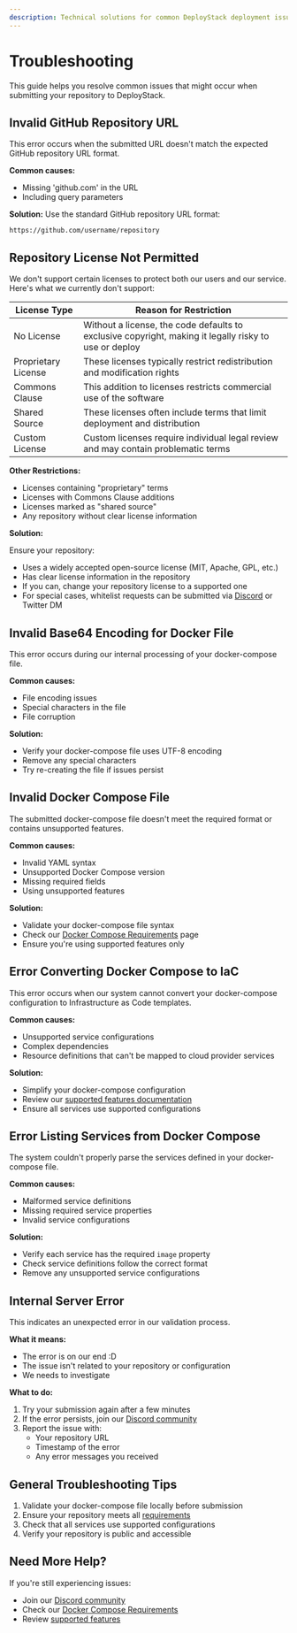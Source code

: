 ```yaml
---
description: Technical solutions for common DeployStack deployment issues. Find answers to repository submission errors, license restrictions, and Docker Compose validation problems.
---
```


# Troubleshooting

This guide helps you resolve common issues that might occur when submitting your repository to DeployStack.

## Invalid GitHub Repository URL

This error occurs when the submitted URL doesn't match the expected GitHub repository URL format.

**Common causes:**

- Missing 'github.com' in the URL
- Including query parameters

**Solution:**
Use the standard GitHub repository URL format:

```text
https://github.com/username/repository
```

## Repository License Not Permitted

We don't support certain licenses to protect both our users and our service. Here's what we currently don't support:

| License Type | Reason for Restriction |
|-------------|------------------------|
| No License | Without a license, the code defaults to exclusive copyright, making it legally risky to use or deploy |
| Proprietary License | These licenses typically restrict redistribution and modification rights |
| Commons Clause | This addition to licenses restricts commercial use of the software |
| Shared Source | These licenses often include terms that limit deployment and distribution |
| Custom License | Custom licenses require individual legal review and may contain problematic terms |

**Other Restrictions:**

- Licenses containing "proprietary" terms
- Licenses with Commons Clause additions
- Licenses marked as "shared source"
- Any repository without clear license information

**Solution:**

Ensure your repository:

- Uses a widely accepted open-source license (MIT, Apache, GPL, etc.)
- Has clear license information in the repository
- If you can, change your repository license to a supported one
- For special cases, whitelist requests can be submitted via [Discord](https://discord.gg/UjFWwByB) or Twitter DM

## Invalid Base64 Encoding for Docker File

This error occurs during our internal processing of your docker-compose file.

**Common causes:**

- File encoding issues
- Special characters in the file
- File corruption

**Solution:**

- Verify your docker-compose file uses UTF-8 encoding
- Remove any special characters
- Try re-creating the file if issues persist

## Invalid Docker Compose File

The submitted docker-compose file doesn't meet the required format or contains unsupported features.

**Common causes:**

- Invalid YAML syntax
- Unsupported Docker Compose version
- Missing required fields
- Using unsupported features

**Solution:**

- Validate your docker-compose file syntax
- Check our [Docker Compose Requirements](/deploystack/docker-compose-requirements) page
- Ensure you're using supported features only

## Error Converting Docker Compose to IaC

This error occurs when our system cannot convert your docker-compose configuration to Infrastructure as Code templates.

**Common causes:**

- Unsupported service configurations
- Complex dependencies
- Resource definitions that can't be mapped to cloud provider services

**Solution:**

- Simplify your docker-compose configuration
- Review our [supported features documentation](/docs/docker-to-iac/supported-docker-compose-variables)
- Ensure all services use supported configurations

## Error Listing Services from Docker Compose

The system couldn't properly parse the services defined in your docker-compose file.

**Common causes:**

- Malformed service definitions
- Missing required service properties
- Invalid service configurations

**Solution:**

- Verify each service has the required `image` property
- Check service definitions follow the correct format
- Remove any unsupported service configurations

## Internal Server Error

This indicates an unexpected error in our validation process.

**What it means:**

- The error is on our end :D
- The issue isn't related to your repository or configuration
- We needs to investigate

**What to do:**

1. Try your submission again after a few minutes
2. If the error persists, join our [Discord community](https://discord.gg/UjFWwByB)
3. Report the issue with:
   - Your repository URL
   - Timestamp of the error
   - Any error messages you received

## General Troubleshooting Tips

1. Validate your docker-compose file locally before submission
2. Ensure your repository meets all [requirements](/deploystack/docker-compose-requirements)
3. Check that all services use supported configurations
4. Verify your repository is public and accessible

## Need More Help?

If you're still experiencing issues:

- Join our [Discord community](https://discord.gg/UjFWwByB)
- Check our [Docker Compose Requirements](/deploystack/docker-compose-requirements)
- Review [supported features](/docs/docker-to-iac/supported-docker-compose-variables)
